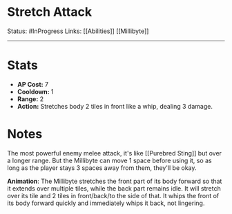 # Stretch Attack
Status: #InProgress 
Links: [[Abilities]] [[Millibyte]]
___
# Stats
- **AP Cost:** 7
- **Cooldown:** 1
- **Range:** 2
- **Action:** Stretches body 2 tiles in front like a whip, dealing 3 damage.
# Notes

The most powerful enemy melee attack, it's like [[Purebred Sting]] but over a longer range. But the Millibyte can move 1 space before using it, so as long as the player stays 3 spaces away from them, they'll be okay.

**Animation**: The Millibyte stretches the front part of its body forward so that it extends over multiple tiles, while the back part remains idle. It will stretch over its tile and 2 tiles in front/back/to the side of that. It whips the front of its body forward quickly and immediately whips it back, not lingering.